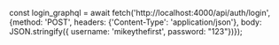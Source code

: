 const login_graphql = await fetch('http://localhost:4000/api/auth/login', {method: 'POST', headers: {'Content-Type': 'application/json'}, body: JSON.stringify({ username: 'mikeythefirst', password: "123"})});
